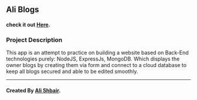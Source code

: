 ## Ali Blogs 
####  check it out [**Here**](https://aliblogs.herokuapp.com/).

### Project Description
This app is an attempt to practice on building a website based on Back-End technologies purely: NodeJS, ExpressJs, MongoDB. Which displays the owner blogs by creating them via form and connect to a cloud database to keep all blogs secured and able to be edited smoothly.

---

#### Created By [Ali Shbair](https://github.com/ShbairAli).


